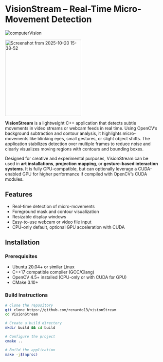 # VisionStream – Real-Time Micro-Movement Detection

![computerVision](https://github.com/user-attachments/assets/2298eabe-d166-4dd4-b981-424e11efae65)

<img center="yes" width="250" height="250" alt="Screenshot from 2025-10-20 15-38-52" src="https://github.com/user-attachments/assets/04e1d04a-b2e5-4d5e-b55c-bb2a01b84078" />

**VisionStream** is a lightweight C++ application that detects subtle movements in video streams or webcam feeds in real time. Using OpenCV’s background subtraction and contour analysis, it highlights micro-movements like blinking eyes, small gestures, or slight object shifts. The application stabilizes detection over multiple frames to reduce noise and clearly visualizes moving regions with contours and bounding boxes.

Designed for creative and experimental purposes, VisionStream can be used in **art installations**, **projection mapping**, or **gesture-based interaction systems**. It is fully CPU-compatible, but can optionally leverage a CUDA-enabled GPU for higher performance if compiled with OpenCV’s CUDA modules.

## Features

- Real-time detection of micro-movements
- Foreground mask and contour visualization
- Resizable display windows
- Easy-to-use webcam or video file input
- CPU-only default, optional GPU acceleration with CUDA

## Installation

### Prerequisites

- Ubuntu 20.04+ or similar Linux
- C++17 compatible compiler (GCC/Clang)
- OpenCV 4.5+ installed (CPU-only or with CUDA for GPU)
- CMake 3.10+

### Build Instructions

```bash
# Clone the repository
git clone https://github.com/renardo13/visionStream
cd VisionStream

# Create a build directory
mkdir build && cd build

# Configure the project
cmake ..

# Build the application
make -j$(nproc)
